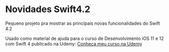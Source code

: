 # Novidades Swift4.2

Pequeno projeto pra mostrar as principais novas funcionalidades do Swift 4.2

Usado como material de ajuda para o curso de Desenvolvimento iOS 11 e 12 com Swift 4 publicado na Udemy:
[Conheça meu curso na Udemy](https://www.udemy.com/crie-aplicativos-para-iphone-e-ipad-com-ios11-e-swift4/?couponCode=GITLINK)
